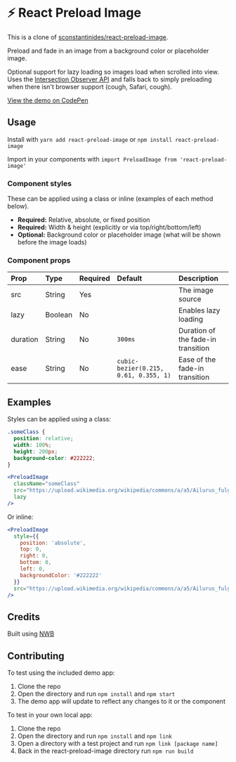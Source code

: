 # ⚡ React Preload Image

This is a clone of [sconstantinides/react-preload-image](https://github.com/sconstantinides/react-preload-image).

Preload and fade in an image from a background color or placeholder image.

Optional support for lazy loading so images load when scrolled into view. Uses the [Intersection Observer API](https://developer.mozilla.org/en-US/docs/Web/API/Intersection_Observer_API) and falls back to simply preloading when there isn't browser support (cough, Safari, cough).

[View the demo on CodePen](https://codepen.io/stothelios/full/gzoZLZ/)

## Usage

Install with `yarn add react-preload-image` or `npm install react-preload-image`

Import in your components with `import PreloadImage from 'react-preload-image'`

### Component styles

These can be applied using a class or inline (examples of each method below).

- **Required:** Relative, absolute, or fixed position
- **Required:** Width & height (explicitly or via top/right/bottom/left)
- **Optional:** Background color or placeholder image (what will be shown before the image loads)

### Component props

| Prop | Type | Required | Default | Description |
| :--- | :--- | :--- | :--- | :--- |
| src | String | Yes | | The image source |
| lazy | Boolean | No | | Enables lazy loading |
| duration | String | No | `300ms` | Duration of the fade-in transition |
| ease | String | No | `cubic-bezier(0.215, 0.61, 0.355, 1)` | Ease of the fade-in transition |

## Examples

Styles can be applied using a class:

```css
.someClass {
  position: relative;
  width: 100%;
  height: 200px;
  background-color: #222222;
}
```

```jsx
<PreloadImage
  className="someClass"
  src="https://upload.wikimedia.org/wikipedia/commons/a/a5/Ailurus_fulgens_-_Syracuse_Zoo.jpg"
  lazy
/>
```

Or inline:

```jsx
<PreloadImage
  style={{
    position: 'absolute',
    top: 0,
    right: 0,
    bottom: 0,
    left: 0,
    backgroundColor: '#222222'
  }}
  src="https://upload.wikimedia.org/wikipedia/commons/a/a5/Ailurus_fulgens_-_Syracuse_Zoo.jpg"
/>
```

## Credits

Built using [NWB](https://github.com/insin/nwb/blob/master/docs/guides/ReactComponents.md#developing-react-components-and-libraries-with-nwb)

## Contributing

To test using the included demo app:

1. Clone the repo
2. Open the directory and run `npm install` and `npm start`
3. The demo app will update to reflect any changes to it or the component

To test in your own local app:

1. Clone the repo
2. Open the directory and run `npm install` and `npm link`
3. Open a directory with a test project and run `npm link [package name]`
4. Back in the react-preload-image directory run `npm run build`

